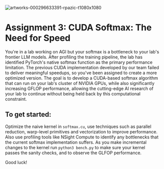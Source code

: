 ![artworks-000296633391-rpazic-t1080x1080](https://github.com/user-attachments/assets/0d862abe-c061-4360-a230-b3981bc36755)
# Assignment 3: CUDA Softmax: The Need for Speed
You're in a lab working on AGI but your softmax is a bottleneck to your lab's frontier LLM models. After profiling the training pipeline, the lab has identified PyTorch's native softmax function as the primary performance limitation. 
The previous CUDA implementation developed by our team failed to deliver meaningful speedups, so you've been assigned to create a more optimized version. 
The goal is to develop a CUDA-based softmax algorithm that can run on your lab's cluster of NVIDIA GPUs, while also significantly increasing GFLOP performance, 
allowing the cutting-edge AI research of your lab to continue without being held back by this computational constraint.

## To get started:
Optimize the naive kernel in `softmax.cu`, use techniques such as parallel reduction, warp-level primitives and vectorization to improve performance. \
Also use profiling tools like NSight Compute to identify any bottlenecks that the current softmax implementation suffers.
As you make incremental changes to the kernel run `python3 bench.py` to make sure your kernel passes the sanity checks, and to observe the GLFOP performance.

Good luck!

